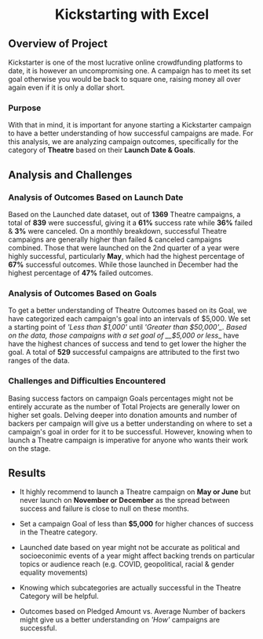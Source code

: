 # <div align="center">__Kickstarting with Excel__</div>

## __Overview of Project__
Kickstarter is one of the most lucrative online crowdfunding platforms to date, it is however an uncompromising one. A campaign has to meet its set goal otherwise you would be back to square one, raising money all over again even if it is only a dollar short.

### __Purpose__
With that in mind, it is important for anyone starting a Kickstarter campaign to have a better understanding of how successful campaigns are made. For this analysis, we are analyzing campaign outcomes, specifically for the category of __Theatre__ based on their __Launch Date & Goals__. 

## __Analysis and Challenges__

### __Analysis of Outcomes Based on Launch Date__
Based on the Launched date dataset, out of __1369__ Theatre campaigns, a total of __839__ were successful, giving it a __61%__ success rate while __36%__ failed & __3%__ were canceled. On a monthly breakdown, successful Theatre campaigns are generally higher than failed & canceled campaigns combined. Those that were launched on the 2nd quarter of a year were highly successful, particularly __May__, which had the highest percentage of __67%__ successful outcomes. While those launched in December had the highest percentage of __47%__ failed outcomes.

### __Analysis of Outcomes Based on Goals__

To get a better understanding of Theatre Outcomes based on its Goal, we have categorized each campaign's goal into an intervals of $5,000. We set a starting point of _'Less than $1,000'_ until _'Greater than $50,000'_. Based on the data, those campaigns with a set goal of __$5,000 or less__ have have the highest chances of success and tend to get lower the higher the goal. A total of __529__ successful campaigns are attributed to the first two ranges of the data.

### __Challenges and Difficulties Encountered__
Basing success factors on campaign Goals percentages might not be entirely accurate as the number of Total Projects are generally lower on higher set goals. Delving deeper into donation amounts and number of backers per campaign will give us a better understanding on where to set a campaign's goal in order for it to be successful. However, knowing when to launch a Theatre campaign is imperative for anyone who wants their work on the stage.

## __Results__

- It highly recommend to launch a Theatre campaign on __May or June__ but never launch on __November or December__ as the spread between success and failure is close to null on these months.

- Set a campaign Goal of less than __$5,000__ for higher chances of success in the Theatre category.

- Launched date based on year might not be accurate as political and socioeconimic events of a year might affect backing trends on particular topics or audience reach (e.g. COVID, geopolitical, racial & gender equality movements)

- Knowing which subcategories are actually successful in the Theatre Category will be helpful.

- Outcomes based on Pledged Amount vs. Average Number of backers might give us a better understanding on _'How'_ campaigns are successful.


